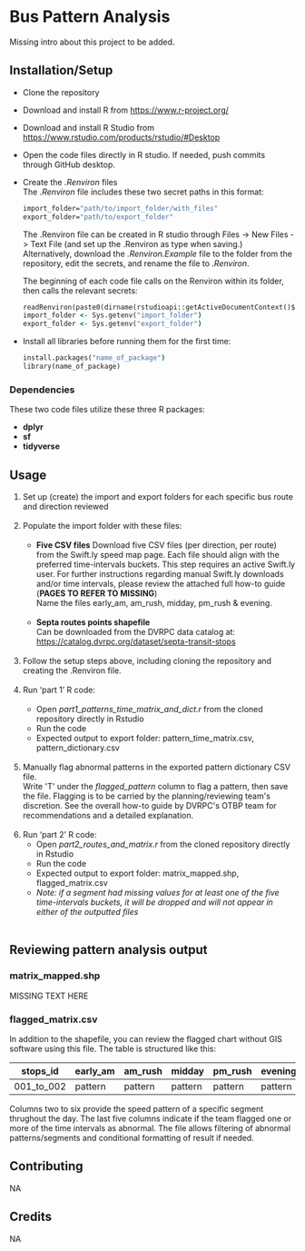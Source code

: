 # Bus Pattern Analysis

Missing intro about this project to be added. 

## Installation/Setup

- Clone the repository
- Download and install R from https://www.r-project.org/
- Download and install R Studio from https://www.rstudio.com/products/rstudio/#Desktop
- Open the code files directly in R studio. If needed, push commits through GitHub desktop.
- Create the *.Renviron* files <br>
  The *.Renviron* file includes these two secret paths in this format:
  ```cmd
  import_folder="path/to/import_folder/with_files"
  export_folder="path/to/export_folder"
  ```
  The .Renviron file can be created in R studio through Files -> New Files -> Text File (and set up the .Renviron as type when saving.) <br>Alternatively, download the *.Renviron.Example* file to the folder from the repository, edit the secrets, and rename the file to *.Renviron*.<br>

  The beginning of each code file calls on the Renviron within its folder, then calls the relevant secrets:
  ```cmd
  readRenviron(paste0(dirname(rstudioapi::getActiveDocumentContext()$path), "/.Renviron"))
  import_folder <- Sys.getenv("import_folder")
  export_folder <- Sys.getenv("export_folder")
  ```
  
- Install all libraries before running them for the first time:
  ```cmd
  install.packages("name_of_package")
  library(name_of_package)
  ```
### Dependencies

These two code files utilize these three R packages:
- **dplyr**
- **sf**
- **tidyverse**

## Usage

1. Set up (create) the import and export folders for each specific bus route and direction reviewed<br><br>
2. Populate the import folder with these files:<br><br>
   - **Five CSV files**
     Download five CSV files (per direction, per route) from the Swift.ly speed map page. Each file should align with the preferred time-intervals buckets. This step requires an active Swift.ly         user. For further instructions regarding manual Swift.ly downloads and/or time intervals, please review the attached full how-to guide (**PAGES TO REFER TO MISSING**)<br>
     Name the files   early_am, am_rush, midday, pm_rush & evening.<br><br>
   - **Septa routes points shapefile**<br>
     Can be downloaded from the DVRPC data catalog at: https://catalog.dvrpc.org/dataset/septa-transit-stops <br><br>
4. Follow the setup steps above, including cloning the repository and creating the .Renviron file.<br><br>
5. Run ‘part 1’ R code:<br><br>
   - Open *part1_patterns_time_matrix_and_dict.r* from the cloned repository directly in Rstudio
   - Run the code
   - Expected output to export folder: pattern_time_matrix.csv, pattern_dictionary.csv<br><br>
6. Manually flag abnormal patterns in the exported pattern dictionary CSV file.<br>Write 'T' under the *flagged_pattern* column to flag a pattern, then save the file. Flagging is to be carried by the planning/reviewing team's discretion. See the overall how-to guide by DVRPC's OTBP team for recommendations and a detailed explanation.<br><br>
7. Run ‘part 2’ R code:<br>
   - Open *part2_routes_and_matrix.r* from the cloned repository directly in Rstudio
   - Run the code
   - Expected output to export folder: matrix_mapped.shp, flagged_matrix.csv
   - *Note: if a segment had missing values for at least one of the five time-intervals buckets, it will be dropped and will not appear in either of the outputted files*<br><br>

## Reviewing pattern analysis output

### matrix_mapped.shp
MISSING TEXT HERE

### flagged_matrix.csv
In addition to the shapefile, you can review the flagged chart without GIS software using this file. The table is structured like this:

| stops_id | early_am | am_rush | midday | pm_rush | evening | early_am_t | am_rush_t | midday_t | pm_rush_t | evening_t |
| --- | --- | --- | --- | --- | --- | --- | --- | --- | --- | --- |
| 001_to_002 | pattern | pattern | pattern | pattern | pattern | FALSE | TRUE | TRUE | FALSE | FALSE |

Columns two to six provide the speed pattern of a specific segment thrughout the day. The last five columns indicate if the team flagged one or more of the time intervals as abnormal. 
The file allows filtering of abnormal patterns/segments and conditional formatting of result if needed.

## Contributing

NA

## Credits

NA


